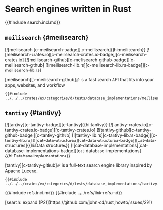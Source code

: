 # Search engines written in Rust

{{#include search.incl.md}}

## `meilisearch` {#meilisearch}

[![meilisearch][c-meilisearch-badge]][c-meilisearch]{{hi:meilisearch}}
[![meilisearch-crates.io][c-meilisearch-crates.io-badge]][c-meilisearch-crates.io]
[![meilisearch-github][c-meilisearch-github-badge]][c-meilisearch-github]
[![meilisearch-lib.rs][c-meilisearch-lib.rs-badge]][c-meilisearch-lib.rs]

[meilisearch][c-meilisearch-github]⮳ is a fast search API that fits into your apps, websites, and workflow.

```rust,editable
{{#include ../../../crates/ex/categories/d/tests/database_implementations/meilisearch.rs:example}}
```

## `tantivy` {#tantivy}

[![tantivy][c-tantivy-badge]][c-tantivy]{{hi:tantivy}}
[![tantivy-crates.io][c-tantivy-crates.io-badge]][c-tantivy-crates.io]
[![tantivy-github][c-tantivy-github-badge]][c-tantivy-github]
[![tantivy-lib.rs][c-tantivy-lib.rs-badge]][c-tantivy-lib.rs]
[![cat-data-structures][cat-data-structures-badge]][cat-data-structures]{{hi:Data structures}}
[![cat-database-implementations][cat-database-implementations-badge]][cat-database-implementations]{{hi:Database implementations}}

[tantivy][c-tantivy-github]⮳ is a full-text search engine library inspired by Apache Lucene.

```rust,editable
{{#include ../../../crates/ex/categories/d/tests/database_implementations/tantivy.rs:example}}
```

{{#include refs.incl.md}}
{{#include ../../refs/link-refs.md}}

<div class="hidden">
[search: expand (P2)](https://github.com/john-cd/rust_howto/issues/291)
</div>
